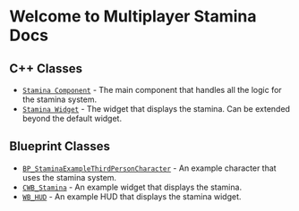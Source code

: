 # Welcome to Multiplayer Stamina Docs

## C++ Classes

* [`Stamina Component`](/C%2B%2BClasses/StaminaComponent) - The main component that handles all the logic for the stamina system.
* [`Stamina Widget`](/C%2B%2BClasses/StaminaWidget) - The widget that displays the stamina. Can be extended beyond the default widget. 

## Blueprint Classes
* [`BP_StaminaExampleThirdPersonCharacter`](/Blueprints/CharacterExample) - An example character that uses the stamina system.
* [`CWB_Stamina`](/Blueprints/CWB_Stamina) - An example widget that displays the stamina.
* [`WB_HUD`](/Blueprints/WB_HUD) - An example HUD that displays the stamina widget.